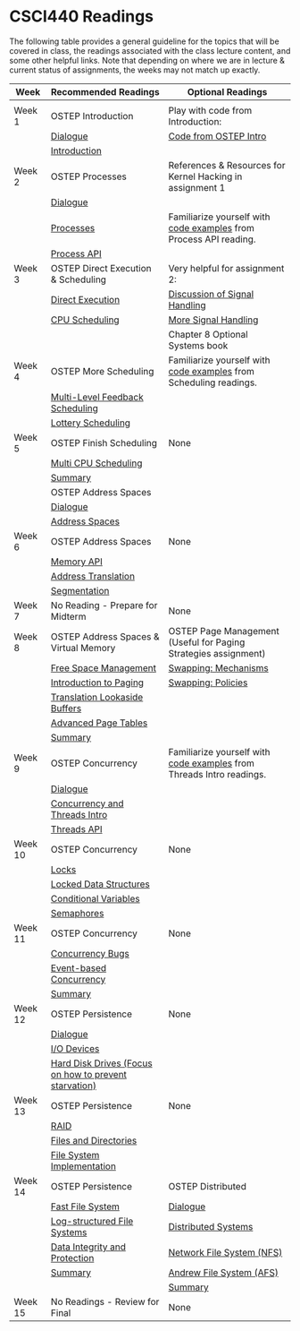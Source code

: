 # CSCI440 Readings

The following table provides a general guideline for the topics that will be covered in class, the readings associated with the class lecture content, and some other helpful links. Note that depending on where we are in lecture & current status of assignments, the weeks may not match up exactly.


| Week    | Recommended Readings                                  | Optional Readings                                                    |
|---------|-------------------------------------------------------|----------------------------------------------------------------------|
|         |                                                       |                                                                      |
| Week 1  | OSTEP Introduction                                    | Play with code from Introduction:                                    |
|         | [Dialogue](http://pages.cs.wisc.edu/~remzi/OSTEP/dialogue-threeeasy.pdf)                                              | [Code from OSTEP Intro](http://pages.cs.wisc.edu/~remzi/OSTEP/Code/code.intro.tgz)                                                |
|         | [Introduction](http://pages.cs.wisc.edu/~remzi/OSTEP/intro.pdf)                                         |                                                                      |
| Week 2  | OSTEP Processes                                       | References & Resources for Kernel Hacking in assignment 1            |
|         | [Dialogue](http://pages.cs.wisc.edu/~remzi/OSTEP/dialogue-virtualization.pdf)                                              |                                                                      |
|         | [Processes](http://pages.cs.wisc.edu/~remzi/OSTEP/cpu-intro.pdf)                                             | Familiarize yourself with [code examples](http://pages.cs.wisc.edu/~remzi/OSTEP/Code/code.cpu-api.tgz) from Process API reading.    |
|         | [Process API](http://pages.cs.wisc.edu/~remzi/OSTEP/cpu-api.pdf)                                           |                                                                      |
| Week 3  | OSTEP Direct Execution & Scheduling                   | Very helpful for assignment 2:                                       |
|         | [Direct Execution](http://pages.cs.wisc.edu/~remzi/OSTEP/cpu-mechanisms.pdf)                                      | [Discussion of Signal Handling](http://www.gnu.org/software/libc/manual/html_node/Signal-Handling.html)                                        |
|         | [CPU Scheduling](http://pages.cs.wisc.edu/~remzi/OSTEP/cpu-sched.pdf)                                        | [More Signal Handling](http://www.alexonlinux.com/signal-handling-in-linux)                                                 |
|         |                                                       | Chapter 8 Optional Systems book                                      |
| Week 4  | OSTEP More Scheduling                                 | Familiarize yourself with [code examples](http://pages.cs.wisc.edu/~remzi/OSTEP/Code/code.cpu-sched-lottery.tgz) from Scheduling readings.    |
|         | [Multi-Level Feedback Scheduling](http://pages.cs.wisc.edu/~remzi/OSTEP/cpu-sched-mlfq.pdf)                       |                                                                      |
|         | [Lottery Scheduling](http://pages.cs.wisc.edu/~remzi/OSTEP/cpu-sched-lottery.pdf)                                    |                                                                      |
| Week 5  | OSTEP Finish Scheduling                               | None                                                                 |
|         | [Multi CPU Scheduling](http://pages.cs.wisc.edu/~remzi/OSTEP/cpu-sched-multi.pdf)                                  |                                                                      |
|         | [Summary](http://pages.cs.wisc.edu/~remzi/OSTEP/cpu-dialogue.pdf)                                               |                                                                      |
|         | OSTEP Address Spaces                                  |                                                                      |
|         | [Dialogue](http://pages.cs.wisc.edu/~remzi/OSTEP/dialogue-vm.pdf)                                              |                                                                      |
|         | [Address Spaces](http://pages.cs.wisc.edu/~remzi/OSTEP/vm-intro.pdf)                                        |                                                                      |
| Week 6  | OSTEP Address Spaces                                  | None                                                                 |
|         | [Memory API](http://pages.cs.wisc.edu/~remzi/OSTEP/vm-api.pdf)                                            |                                                                      |
|         | [Address Translation](http://pages.cs.wisc.edu/~remzi/OSTEP/vm-mechanism.pdf)                                   |                                                                      |
|         | [Segmentation](http://pages.cs.wisc.edu/~remzi/OSTEP/vm-segmentation.pdf)                                          |                                                                      |
| Week 7  | No Reading - Prepare for Midterm                      | None                                                                 |
| Week 8  | OSTEP Address Spaces & Virtual Memory                 | OSTEP Page Management (Useful for Paging Strategies assignment)      |
|         | [Free Space Management](http://pages.cs.wisc.edu/~remzi/OSTEP/vm-freespace.pdf)                                 | [Swapping: Mechanisms](http://pages.cs.wisc.edu/~remzi/OSTEP/vm-beyondphys.pdf)                                                 |
|         | [Introduction to Paging](http://pages.cs.wisc.edu/~remzi/OSTEP/vm-paging.pdf)                                | [Swapping: Policies](http://pages.cs.wisc.edu/~remzi/OSTEP/vm-beyondphys-policy.pdf)                                                   |
|         | [Translation Lookaside Buffers](http://pages.cs.wisc.edu/~remzi/OSTEP/vm-tlbs.pdf)                         |                                                                      |
|         | [Advanced Page Tables](http://pages.cs.wisc.edu/~remzi/OSTEP/vm-smalltables.pdf)                                  |                                                                      |
|         | [Summary](http://pages.cs.wisc.edu/~remzi/OSTEP/vm-dialogue.pdf)                                               |                                                                      |
| Week 9  | OSTEP Concurrency                                     | Familiarize yourself with [code examples](http://pages.cs.wisc.edu/~remzi/OSTEP/Code/code.threads-intro.tgz) from Threads Intro readings. |
|         | [Dialogue](http://pages.cs.wisc.edu/~remzi/OSTEP/dialogue-concurrency.pdf)                                              |                                                                      |
|         | [Concurrency and Threads Intro](http://pages.cs.wisc.edu/~remzi/OSTEP/threads-intro.pdf)                         |                                                                      |
|         | [Threads API](http://pages.cs.wisc.edu/~remzi/OSTEP/threads-api.pdf)                                           |                                                                      |
| Week 10 | OSTEP Concurrency                                     | None                                                                 |
|         | [Locks](http://pages.cs.wisc.edu/~remzi/OSTEP/threads-locks.pdf)                                                 |                                                                      |
|         | [Locked Data Structures](http://pages.cs.wisc.edu/~remzi/OSTEP/threads-locks-usage.pdf)                                |                                                                      |
|         | [Conditional Variables](http://pages.cs.wisc.edu/~remzi/OSTEP/threads-cv.pdf)                                |                                                                      |
|         | [Semaphores](http://pages.cs.wisc.edu/~remzi/OSTEP/threads-sema.pdf)                                            |                                                                      |
| Week 11 | OSTEP Concurrency                                     | None                                                                 |
|         | [Concurrency Bugs](http://pages.cs.wisc.edu/~remzi/OSTEP/threads-bugs.pdf)                                      |                                                                      |
|         | [Event-based Concurrency](http://pages.cs.wisc.edu/~remzi/OSTEP/threads-events.pdf)                               |                                                                      |
|         | [Summary](http://pages.cs.wisc.edu/~remzi/OSTEP/threads-dialogue.pdf)                                               |                                                                      |
| Week 12 | OSTEP Persistence                                     | None                                                                 |
|         | [Dialogue](http://pages.cs.wisc.edu/~remzi/OSTEP/dialogue-persistence.pdf)                                              |                                                                      |
|         | [I/O Devices](http://pages.cs.wisc.edu/~remzi/OSTEP/file-devices.pdf)                                           |                                                                      |
|         | [Hard Disk Drives (Focus on how to prevent starvation)](http://pages.cs.wisc.edu/~remzi/OSTEP/file-disks.pdf) |
| Week 13 | OSTEP Persistence                                     | None                                                                 |
|         | [RAID](http://pages.cs.wisc.edu/~remzi/OSTEP/file-raid.pdf)                                                  |                                                                      |
|         | [Files and Directories](http://pages.cs.wisc.edu/~remzi/OSTEP/file-intro.pdf)                                 |                                                                      |
|         | [File System Implementation](http://pages.cs.wisc.edu/~remzi/OSTEP/file-implementation.pdf)                      |
| Week 14 | OSTEP Persistence                                     | OSTEP Distributed                                                    |
|         | [Fast File System](http://pages.cs.wisc.edu/~remzi/OSTEP/file-ffs.pdf)                                      | [Dialogue](http://pages.cs.wisc.edu/~remzi/OSTEP/dialogue-distribution.pdf)                                                             |
|         | [Log-structured File Systems](http://pages.cs.wisc.edu/~remzi/OSTEP/file-journaling.pdf)                           | [Distributed Systems](http://pages.cs.wisc.edu/~remzi/OSTEP/dist-intro.pdf)                                                  |
|         | [Data Integrity and Protection](http://pages.cs.wisc.edu/~remzi/OSTEP/file-integrity.pdf)                         | [Network File System (NFS)](http://pages.cs.wisc.edu/~remzi/OSTEP/dist-nfs.pdf)                                            |
|         | [Summary](http://pages.cs.wisc.edu/~remzi/OSTEP/file-dialogue.pdf)                                               | [Andrew File System (AFS)](http://pages.cs.wisc.edu/~remzi/OSTEP/dist-afs.pdf)                                             |
|         |                                                       | [Summary](http://pages.cs.wisc.edu/~remzi/OSTEP/dist-dialogue.pdf)                                                              |
| Week 15 | No Readings - Review for Final                        | None                                                                 |
